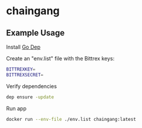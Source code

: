 # chaingang

## Example Usage

Install [Go Dep](https://github.com/golang/dep)

Create an "env.list" file with the Bittrex keys:

```bash
BITTREXKEY=
BITTREXSECRET=
```

Verify dependencies

```bash
dep ensure -update
```

Run app

```bash
docker run --env-file ./env.list chaingang:latest
```